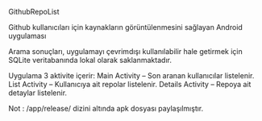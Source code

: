 GithubRepoList

Github kullanıcıları için kaynakların görüntülenmesini sağlayan Android uygulaması

Arama sonuçları, uygulamayı çevrimdışı kullanılabilir hale getirmek için SQLite veritabanında lokal olarak saklanmaktadır.

Uygulama 3 aktivite içerir: Main Activity – Son aranan kullanıcılar listelenir. List Activity – Kullanıcıya ait repolar listelenir. Details Activity – Repoya ait detaylar listelenir.

Not : /app/release/ dizini altında apk dosyası paylaşılmıştır.
